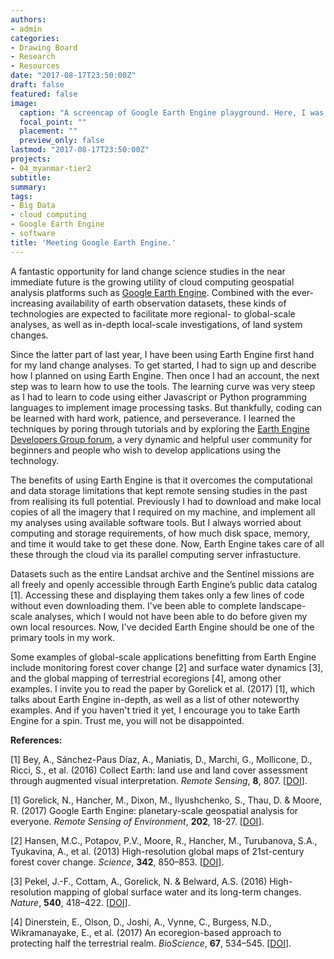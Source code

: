 ```yaml
---
authors:
- admin
categories:
- Drawing Board
- Research
- Resources
date: "2017-08-17T23:50:00Z"
draft: false
featured: false
image:
  caption: "A screencap of Google Earth Engine playground. Here, I was testing my script to classify land cover types in southern Myanmar using Landsat and ALOS-2/PALSAR-2 data. The left-panel shows your script directory of your repository; central-panel your script; right-panel the console and rasks where you see your results; and bottom-panel the display of images and maps."
  focal_point: ""
  placement: ""
  preview_only: false
lastmod: "2017-08-17T23:50:00Z"
projects:
- 04_myanmar-tier2
subtitle:
summary:
tags:
- Big Data
- cloud computing
- Google Earth Engine
- software
title: 'Meeting Google Earth Engine.'
---
```

A fantastic opportunity for land change science studies in the near immediate future is the growing utility of cloud computing geospatial analysis platforms such as [Google Earth Engine](https://earthengine.google.com). Combined with the ever-increasing availability of earth observation datasets, these kinds of technologies are expected to facilitate more regional- to global-scale analyses, as well as in-depth local-scale investigations, of land system changes.

Since the latter part of last year, I have been using Earth Engine first hand for my land change analyses. To get started, I had to sign up and describe how I planned on using Earth Engine. Then once I had an account, the next step was to learn how to use the tools. The learning curve was very steep as I had to learn to code using either Javascript or Python programming languages to implement image processing tasks. But thankfully, coding can be learned with hard work, patience, and perseverance. I learned the techniques by poring through tutorials and by exploring the [Earth Engine Developers Group forum](https://groups.google.com/forum/#!forum/google-earth-engine-developers), a very dynamic and helpful user community for beginners and people who wish to develop applications using the technology.

The benefits of using Earth Engine is that it overcomes the computational and data storage limitations that kept remote sensing studies in the past from realising its full potential. Previously I had to download and make local copies of all the imagery that I required on my machine, and implement all my analyses using available software tools. But I always worried about computing and storage requirements, of how much disk space, memory, and time it would take to get these done. Now, Earth Engine takes care of all these through the cloud via its parallel computing server infrastucture.

Datasets such as the entire Landsat archive and the Sentinel missions are all freely and openly accessible through Earth Engine’s public data catalog [1]. Accessing these and displaying them takes only a few lines of code without even downloading them. I've been able to complete landscape-scale analyses, which I would not have been able to do before given my own local resources. Now, I've decided Earth Engine should be one of the primary tools in my work.

Some examples of global-scale applications benefitting from Earth Engine include monitoring forest cover change [2] and surface water dynamics [3], and the global mapping of terrestrial ecoregions [4], among other examples. I invite you to read the paper by Gorelick et al. (2017) [1], which talks about Earth Engine in-depth, as well as a list of other noteworthy examples. And if you haven't tried it yet, I encourage you to take Earth Engine for a spin. Trust me, you will not be disappointed.

**References:**

[1] Bey, A., Sánchez-Paus Díaz, A., Maniatis, D., Marchi, G., Mollicone, D., Ricci, S., et al. (2016) Collect Earth: land use and land cover assessment through augmented visual interpretation. *Remote Sensing*, **8**, 807. [[DOI](https://dx.doi.org/10.3390/rs8100807)].

[1] Gorelick, N., Hancher, M., Dixon, M., Ilyushchenko, S., Thau, D. & Moore, R. (2017) Google Earth Engine: planetary-scale geospatial analysis for everyone. *Remote Sensing of Environment*, **202**, 18-27. [[DOI](https://doi.org/10.1016/j.rse.2017.06.031)].

[2] Hansen, M.C., Potapov, P.V., Moore, R., Hancher, M., Turubanova, S.A., Tyukavina, A., et al. (2013) High-resolution global maps of 21st-century forest cover change. *Science*, **342**, 850–853. [[DOI](https://doi.org/10.1126/science.1244693)].

[3] Pekel, J.-F., Cottam, A., Gorelick, N. & Belward, A.S. (2016) High-resolution mapping of global surface water and its long-term changes. *Nature*, **540**, 418–422. [[DOI](https://doi.org/10.1038/nature20584)].

[4] Dinerstein, E., Olson, D., Joshi, A., Vynne, C., Burgess, N.D., Wikramanayake, E., et al. (2017) An ecoregion-based approach to protecting half the terrestrial realm. *BioScience*, **67**, 534–545. [[DOI](https://doi.org/10.1093/biosci/bix014)].
